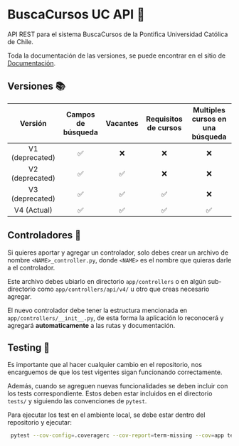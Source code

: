 # BuscaCursos UC API :bookmark_tabs:

API REST para el sistema BuscaCursos de la Pontifica Universidad Católica de Chile.

Toda la documentación de las versiones, se puede encontrar en el sitio de [Documentación](http://igbasly.github.io/BC_API/).

## Versiones :books:

| Versión | Campos de búsqueda | Vacantes | Requisitos de cursos | Multiples cursos en una búsqueda |
|:---:|:---:|:---:| :---: | :---: |
V1 (deprecated) | :white_check_mark: | :x: | :x: | :x: |
V2 (deprecated) | :white_check_mark: | :white_check_mark: | :x: | :x: |
V3 (deprecated) | :white_check_mark: | :white_check_mark: | :white_check_mark: | :x: |
V4 (Actual) | :white_check_mark: | :white_check_mark: | :white_check_mark: | :white_check_mark: |

## Controladores :satellite:

Si quieres aportar y agregar un controlador, solo debes crear un archivo de nombre `<NAME>_controller.py`, donde `<NAME>` es el nombre que quieras darle a el controlador.

Este archivo debes ubiarlo en directorio `app/controllers` o en algún sub-directorio como `app/controllers/api/v4/` u otro que creas necesario agregar.

El nuevo controlador debe tener la estructura mencionada en `app/controllers/__init__.py`, de esta forma la aplicación lo reconocerá y agregará **automaticamente** a las rutas y documentación.

## Testing :test_tube:

Es importante que al hacer cualquier cambio en el repositorio, nos encarguemos de que los test vigentes sigan funcionando correctamente.

Además, cuando se agreguen nuevas funcionalidades se deben incluir con los tests correspondiente. Estos deben estar incluidos en el directorio `tests/` y siguiendo las convenciones de `pytest`.

Para ejecutar los test en el ambiente local, se debe estar dentro del repositorio y ejecutar:

```bash
 pytest --cov-config=.coveragerc --cov-report=term-missing --cov=app tests/
```
